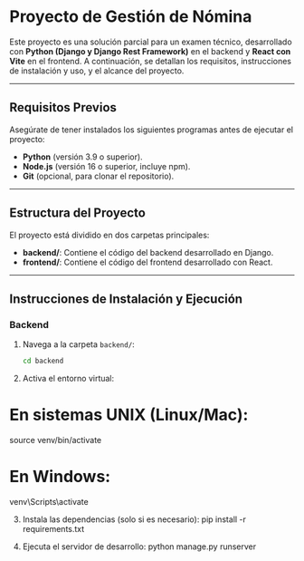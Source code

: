 # Proyecto de Gestión de Nómina

Este proyecto es una solución parcial para un examen técnico, desarrollado con **Python (Django y Django Rest Framework)** en el backend y **React con Vite** en el frontend. A continuación, se detallan los requisitos, instrucciones de instalación y uso, y el alcance del proyecto.

---

## **Requisitos Previos**

Asegúrate de tener instalados los siguientes programas antes de ejecutar el proyecto:

- **Python** (versión 3.9 o superior).
- **Node.js** (versión 16 o superior, incluye npm).
- **Git** (opcional, para clonar el repositorio).

---

## **Estructura del Proyecto**

El proyecto está dividido en dos carpetas principales:

- **backend/**: Contiene el código del backend desarrollado en Django.
- **frontend/**: Contiene el código del frontend desarrollado con React.

---

## **Instrucciones de Instalación y Ejecución**

### **Backend**
1. Navega a la carpeta `backend/`:
   ```bash
   cd backend

2. Activa el entorno virtual:
  # En sistemas UNIX (Linux/Mac):
  source venv/bin/activate
  # En Windows:
  venv\Scripts\activate

3. Instala las dependencias (solo si es necesario):
   pip install -r requirements.txt

4. Ejecuta el servidor de desarrollo:
   python manage.py runserver

